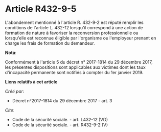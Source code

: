 # Article R432-9-5

L'abondement mentionné à l'article R. 432-9-2 est réputé remplir les conditions de l'article L. 432-12 lorsqu'il correspond à
une action de formation de nature à favoriser la reconversion professionnelle ou lorsqu'elle est reconnue éligible par
l'organisme ou l'employeur prenant en charge les frais de formation du demandeur.

**Nota:**

Conformément à l'article 5 du décret n° 2017-1814 du 29 décembre 2017, les présentes dispositions sont applicables aux
victimes dont les taux d'incapacité permanente sont notifiés à compter du 1er janvier 2019.

**Liens relatifs à cet article**

_Créé par_:

  - Décret n°2017-1814 du 29 décembre 2017 - art. 3

_Cite_:

  - Code de la sécurité sociale. - art. L432-12 (VD)
  - Code de la sécurité sociale. - art. R432-9-2 (V)
